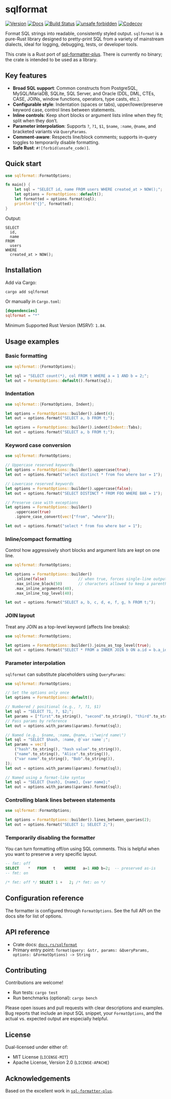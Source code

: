# sqlformat

[![Version](https://img.shields.io/crates/v/sqlformat.svg)](https://crates.io/crates/sqlformat)
[![Docs](https://docs.rs/sqlformat/badge.svg)](https://docs.rs/sqlformat)
[![Build Status](https://github.com/shssoichiro/sqlformat-rs/workflows/sqlformat/badge.svg)](https://github.com/shssoichiro/sqlformat-rs/actions?query=branch%3Amaster)
[![unsafe forbidden](https://img.shields.io/badge/unsafe-forbidden-success.svg)](https://github.com/rust-secure-code/safety-dance/)
[![Codecov](https://img.shields.io/codecov/c/github/shssoichiro/sqlformat-rs)](https://app.codecov.io/gh/shssoichiro/sqlformat-rs)

Format SQL strings into readable, consistently styled output. `sqlformat` is a pure-Rust library designed to pretty-print SQL from a variety of mainstream dialects, ideal for logging, debugging, tests, or developer tools.

This crate is a Rust port of [sql-formatter-plus](https://github.com/kufii/sql-formatter-plus). There is currently no binary; the crate is intended to be used as a library.

## Key features

- **Broad SQL support**: Common constructs from PostgreSQL, MySQL/MariaDB, SQLite, SQL Server, and Oracle (DDL, DML, CTEs, CASE, JOINs, window functions, operators, type casts, etc.).
- **Configurable style**: Indentation (spaces or tabs), upper/lower/preserve keyword case, control lines between statements.
- **Inline controls**: Keep short blocks or argument lists inline when they fit; split when they don’t.
- **Parameter interpolation**: Supports `?`, `?1`, `$1`, `$name`, `:name`, `@name`, and bracketed variants via `QueryParams`.
- **Comment-aware**: Respects line/block comments; supports in-query toggles to temporarily disable formatting.
- **Safe Rust**: `#![forbid(unsafe_code)]`.

## Quick start

```rust
use sqlformat::FormatOptions;

fn main() {
    let sql = "SELECT id, name FROM users WHERE created_at > NOW();";
    let options = FormatOptions::default();
    let formatted = options.format(sql);
    println!("{}", formatted);
}
```

Output:

```text
SELECT
  id,
  name
FROM
  users
WHERE
  created_at > NOW();
```

## Installation

Add via Cargo:

```bash
cargo add sqlformat
```

Or manually in `Cargo.toml`:

```toml
[dependencies]
sqlformat = "*"
```

Minimum Supported Rust Version (MSRV): `1.84`.

## Usage examples

### Basic formatting

```rust
use sqlformat::{FormatOptions};

let sql = "SELECT count(*), col FROM t WHERE a = 1 AND b = 2;";
let out = FormatOptions::default().format(sql);
```

### Indentation

```rust
use sqlformat::{FormatOptions, Indent};

let options = FormatOptions::builder().ident(4);
let out = options.format("SELECT a, b FROM t;");

let options = FormatOptions::builder().indent(Indent::Tabs);
let out = options.format("SELECT a, b FROM t;");
```

### Keyword case conversion

```rust
use sqlformat::FormatOptions;

// Uppercase reserved keywords
let options = FormatOptions::builder().uppercase(true);
let out = options.format("select distinct * from foo where bar = 1");

// Lowercase reserved keywords
let options = FormatOptions::builder().uppercase(false);
let out = options.format("SELECT DISTINCT * FROM FOO WHERE BAR = 1");

// Preserve case with exceptions
let options = FormatOptions::builder()
    .uppercase(true)
    .ignore_case_convert(vec!["from", "where"]);

let out = options.format("select * from foo where bar = 1");
```

### Inline/compact formatting

Control how aggressively short blocks and argument lists are kept on one line.

```rust
use sqlformat::FormatOptions;

let options = FormatOptions::builder()
    .inline(false)              // when true, forces single-line output
    .max_inline_block(50)       // characters allowed to keep a parenthesized block inline
    .max_inline_arguments(40),
    .max_inline_top_level(40);

let out = options.format("SELECT a, b, c, d, e, f, g, h FROM t;");
```

### JOIN layout

Treat any JOIN as a top-level keyword (affects line breaks):

```rust
use sqlformat::FormatOptions;

let options = FormatOptions::builder().joins_as_top_level(true);
let out = options.format("SELECT * FROM a INNER JOIN b ON a.id = b.a_id");
```

### Parameter interpolation

`sqlformat` can substitute placeholders using `QueryParams`:

```rust
use sqlformat::FormatOptions;

// Set the options only once
let options = FormatOptions::default();

// Numbered / positional (e.g., ?, ?1, $1)
let sql = "SELECT ?1, ?, $2;";
let params = ["first".to_string(), "second".to_string(), "third".to_string()];
// Pass params by reference
let out = options.with_params(&params).format(sql);

// Named (e.g., $name, :name, @name, :\"weird name\")
let sql = "SELECT $hash, :name, @`var name`;";
let params = vec![
    ("hash".to_string(), "hash value".to_string()),
    ("name".to_string(), "Alice".to_string()),
    ("var name".to_string(), "Bob".to_string()),
]);
let out = options.with_params(&params).format(sql);

// Named using a format-like syntax
let sql = "SELECT {hash}, {name}, {var name};"
let out = options.with_params(&params).format(sql);
```

### Controlling blank lines between statements

```rust
use sqlformat::FormatOptions;

let options = FormatOptions::builder().lines_between_queries(2);
let out = options.format("SELECT 1; SELECT 2;");
```

### Temporarily disabling the formatter

You can turn formatting off/on using SQL comments. This is helpful when you want to preserve a very specific layout.

```sql
-- fmt: off
SELECT    *   FROM   t    WHERE   a=1 AND b=2;  -- preserved as-is
-- fmt: on

/* fmt: off */ SELECT 1 +   2; /* fmt: on */
```

## Configuration reference

The formatter is configured through `FormatOptions`. See the full API on the docs site for list of options.

## API reference

- Crate docs: [`docs.rs/sqlformat`](https://docs.rs/sqlformat)
- Primary entry point: `format(query: &str, params: &QueryParams, options: &FormatOptions) -> String`

## Contributing

Contributions are welcome!

- Run tests: `cargo test`
- Run benchmarks (optional): `cargo bench`

Please open issues and pull requests with clear descriptions and examples. Bug reports that include an input SQL snippet, your `FormatOptions`, and the actual vs. expected output are especially helpful.

## License

Dual-licensed under either of:

- MIT License (`LICENSE-MIT`)
- Apache License, Version 2.0 (`LICENSE-APACHE`)

## Acknowledgements

Based on the excellent work in [`sql-formatter-plus`](https://github.com/kufii/sql-formatter-plus).
